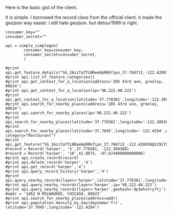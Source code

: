 Here is the basic gist of the client. 

It is simple. I borrowed the record class from the official client. it made the geojson way easier. i still hate geojson. but detour1999 is right.


    consumer_key=""
    consumer_secret=""

    api = simple_simplegeo(
            consumer_key=consumer_key, 
            consumer_secret=consumer_secret,
            )

    #print api.get_feature_details("SG_2AziTafTLNReeHpRRkfipn_37.766713_-122.428938@1291796505")
    #print api.list_of_feature_categories()
    #print api.get_context_for_a_location(address='205 43rd ave, greeley, 80634')
    #print api.get_context_for_a_location(ip='98.222.40.222')
    #print api.get_context_for_a_location(latitude='37.778381',longitude='-122.389388')
    #print api.search_for_nearby_places(address='205 43rd ave, greeley, 80634')
    #print api.search_for_nearby_places(ip='98.222.40.222')
    #print api.search_for_nearby_places(latitude='37.778381',longitude='-122.389388')
    #print api.search_for_nearby_places(latitude='37.7645',longitude='-122.4294',q="diner", category="Restaurant")
    #print api.get_feature("SG_2AziTafTLNReeHpRRkfipn_37.766713_-122.428938@1291796505")
    #record = Record('harper', '5',37.778381, -122.389388)
    #record = Record('harper', '18',41.8675, -87.674400000000006)
    #print api.create_record(record)
    #print api.delete_record('harper','4')
    #print api.get_record('harper','4')
    #print api.query_record_history('harper','4')
    #print api.query_nearby_records(layer='harper',latitude='37.778381',longitude='-122.389388')
    #print api.query_nearby_records(layer='harper',ip='98.222.40.222')
    #print api.query_nearby_records(layer='harper',geohash='dp3whvtry7tj')
    #addr = '1462 N MILWAUKEE, CHICAGO, 60622'
    #print api.search_for_nearby_places(address=addr)
    #print api.population_density_by_day(dayname='fri', latitude='37.7645',longitude='-122.4294')
